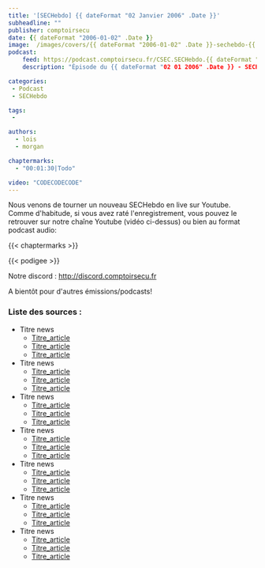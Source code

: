 ```yaml
---
title: '[SECHebdo] {{ dateFormat "02 Janvier 2006" .Date }}'
subheadline: ""
publisher: comptoirsecu
date: {{ dateFormat "2006-01-02" .Date }}
image:  /images/covers/{{ dateFormat "2006-01-02" .Date }}-sechebdo-{{ dateFormat "2006-01-02" .Date }}-vignette.jpg
podcast:
    feed: https://podcast.comptoirsecu.fr/CSEC.SECHebdo.{{ dateFormat "2006-01-02" .Date }}.mp3
    description: "Épisode du {{ dateFormat "02 01 2006" .Date }} - SECHebdo est une revue de l'actualité cybersécurité réalisée en live sur Youtube, généralement le mardi soir."

categories:
 - Podcast
 - SECHebdo

tags:
 -

authors:
  - lois
  - morgan

chaptermarks:
  - "00:01:30|Todo"

video: "CODECODECODE"
---
```


Nous venons de tourner un nouveau SECHebdo en live sur Youtube. Comme d'habitude, si vous avez raté l'enregistrement, vous pouvez le retrouver sur notre chaîne Youtube (vidéo ci-dessus) ou bien au format podcast audio:

{{< chaptermarks >}}

{{< podigee >}}

Notre discord : <http://discord.comptoirsecu.fr>

A bientôt pour d'autres émissions/podcasts!

### Liste des sources :

* Titre news
    * [Titre_article](lien_article)
    * [Titre_article](lien_article)
    * [Titre_article](lien_article)
* Titre news
    * [Titre_article](lien_article)
    * [Titre_article](lien_article)
    * [Titre_article](lien_article)
* Titre news
    * [Titre_article](lien_article)
    * [Titre_article](lien_article)
    * [Titre_article](lien_article)
* Titre news
    * [Titre_article](lien_article)
    * [Titre_article](lien_article)
    * [Titre_article](lien_article)
* Titre news
    * [Titre_article](lien_article)
    * [Titre_article](lien_article)
    * [Titre_article](lien_article)
* Titre news
    * [Titre_article](lien_article)
    * [Titre_article](lien_article)
    * [Titre_article](lien_article)
* Titre news
    * [Titre_article](lien_article)
    * [Titre_article](lien_article)
    * [Titre_article](lien_article)
